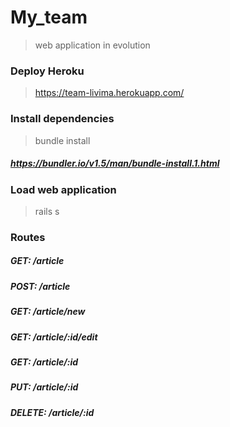 # My_team
> web application in evolution

### Deploy Heroku
> https://team-livima.herokuapp.com/ 

### Install dependencies
> bundle install
##### https://bundler.io/v1.5/man/bundle-install.1.html

### Load web application
> rails s

### Routes
##### GET: /article 
##### POST: /article
##### GET: /article/new
##### GET: /article/:id/edit
##### GET: /article/:id
##### PUT: /article/:id
##### DELETE: /article/:id